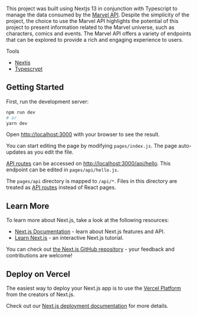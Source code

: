 This project was built using Nextjs 13 in conjunction with Typescript to manage the data consumed by the [Marvel API](https://developer.marvel.com). Despite the simplicity of the project, the choice to use the Marvel API highlights the potential of this project to present information related to the Marvel universe, such as characters, comics and events. The Marvel API offers a variety of endpoints that can be explored to provide a rich and engaging experience to users.

Tools
- [Nextjs](https://nextjs.org)
- [Typescrypt](https://www.googleadservices.com/pagead/aclk?sa=L&ai=DChcSEwix_MH5wvOCAxVjQkgAHUZVDMUYABABGgJjZQ&ae=2&gclid=Cj0KCQiA67CrBhC1ARIsACKAa8TTtSLsYnVQIXXRw9ElK76qNfxFXftj7pxq_-DmFBKfiuFGH7w-KrIaAozdEALw_wcB&ohost=www.google.com&cid=CAESVuD2TDdQLDCUnafrpQoeB15o09PU-LrHghkQezo3weqnDWjv3mbQG3wHEkrxzXEFCjCodIpTY1lxpqkENGB7F2EFNuoZD32Gg9aHyJ92b5IUPdb9SJg4&sig=AOD64_3r2G_p4IYpbtjB1Y2c9dyxadqFUw&q&adurl&ved=2ahUKEwjn67v5wvOCAxWuJ7kGHefRDrUQ0Qx6BAgKEAE)

## Getting Started

First, run the development server:

```bash
npm run dev
# or
yarn dev
```

Open [http://localhost:3000](http://localhost:3000) with your browser to see the result.
 
You can start editing the page by modifying `pages/index.js`. The page auto-updates as you edit the file.

[API routes](https://nextjs.org/docs/api-routes/introduction) can be accessed on [http://localhost:3000/api/hello](http://localhost:3000/api/hello). This endpoint can be edited in `pages/api/hello.js`.

The `pages/api` directory is mapped to `/api/*`. Files in this directory are treated as [API routes](https://nextjs.org/docs/api-routes/introduction) instead of React pages.

## Learn More

To learn more about Next.js, take a look at the following resources:

- [Next.js Documentation](https://nextjs.org/docs) - learn about Next.js features and API.
- [Learn Next.js](https://nextjs.org/learn) - an interactive Next.js tutorial.

You can check out [the Next.js GitHub repository](https://github.com/vercel/next.js/) - your feedback and contributions are welcome!

## Deploy on Vercel

The easiest way to deploy your Next.js app is to use the [Vercel Platform](https://vercel.com/new?utm_medium=default-template&filter=next.js&utm_source=create-next-app&utm_campaign=create-next-app-readme) from the creators of Next.js.

Check out our [Next.js deployment documentation](https://nextjs.org/docs/deployment) for more details.
